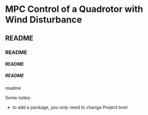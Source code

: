 # MPC Control of a Quadrotor with Wind Disturbance

## README

### README

#### README

##### README

readme

Some notes:
- to add a package, you only need to change Project.toml